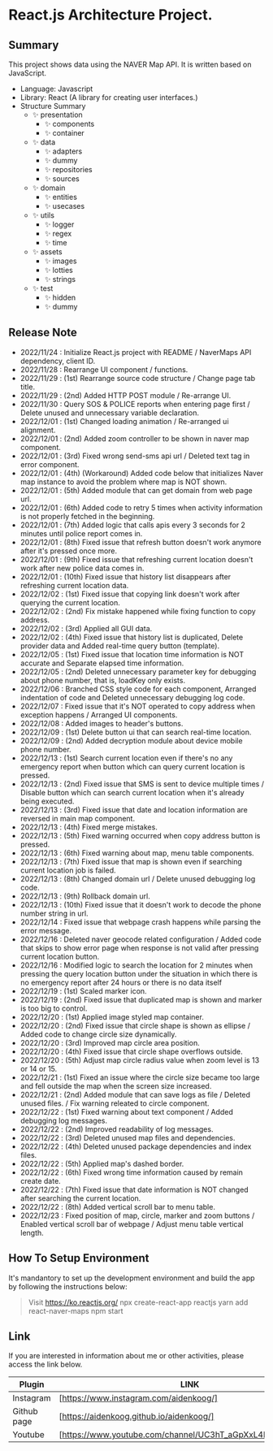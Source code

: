 
# React.js Architecture Project.

## Summary

This project shows data using the NAVER Map API.
It is written based on JavaScript.

- Language: Javascript
- Library: React (A library for creating user interfaces.)
- Structure Summary
    - ✨ presentation
        - ✨ components
        - ✨ container
    - ✨ data
        - ✨ adapters
        - ✨ dummy
        - ✨ repositories
        - ✨ sources
    - ✨ domain
        - ✨ entities
        - ✨ usecases
    - ✨ utils
        - ✨ logger
        - ✨ regex
        - ✨ time
    - ✨ assets
        - ✨ images
        - ✨ lotties
        - ✨ strings
    - ✨ test
        - ✨ hidden
        - ✨ dummy

## Release Note

- 2022/11/24 : Initialize React.js project with README / NaverMaps API dependency, client ID.
- 2022/11/28 : Rearrange UI component / functions.
- 2022/11/29 : (1st) Rearrange source code structure / Change page tab title.
- 2022/11/29 : (2nd) Added HTTP POST module / Re-arrange UI.
- 2022/11/30 : Query SOS & POLICE reports when entering page first / Delete unused and unnecessary variable declaration.
- 2022/12/01 : (1st) Changed loading animation / Re-arranged ui alignment.
- 2022/12/01 : (2nd) Added zoom controller to be shown in naver map component.
- 2022/12/01 : (3rd) Fixed wrong send-sms api url / Deleted text tag in error component.
- 2022/12/01 : (4th) (Workaround) Added code below that initializes Naver map instance to avoid the problem where map is NOT shown.
- 2022/12/01 : (5th) Added module that can get domain from web page url.
- 2022/12/01 : (6th) Added code to retry 5 times when activity information is not properly fetched in the beginning. 
- 2022/12/01 : (7th) Added logic that calls apis every 3 seconds for 2 minutes until police report comes in.
- 2022/12/01 : (8th) Fixed issue that refresh button doesn't work anymore after it's pressed once more.
- 2022/12/01 : (9th) Fixed issue that refreshing current location doesn't work after new police data comes in.
- 2022/12/01 : (10th) Fixed issue that history list disappears after refreshing current location data.
- 2022/12/02 : (1st) Fixed issue that copying link doesn't work after querying the current location.
- 2022/12/02 : (2nd) Fix mistake happened while fixing function to copy address.
- 2022/12/02 : (3rd) Applied all GUI data.
- 2022/12/02 : (4th) Fixed issue that history list is duplicated, Delete provider data and Added real-time query button (template).
- 2022/12/05 : (1st) Fixed issue that location time information is NOT accurate and Separate elapsed time information.
- 2022/12/05 : (2nd) Deleted unnecessary parameter key for debugging about phone number, that is, loadKey only exists.
- 2022/12/06 : Branched CSS style code for each component, Arranged indentation of code and Deleted unnecessary debugging log code.
- 2022/12/07 : Fixed issue that it's NOT operated to copy address when exception happens / Arranged UI components.
- 2022/12/08 : Added images to header's buttons.
- 2022/12/09 : (1st) Delete button ui that can search real-time location.
- 2022/12/09 : (2nd) Added decryption module about device mobile phone number.
- 2022/12/13 : (1st) Search current location even if there's no any emergency report when button which can query current location is pressed.
- 2022/12/13 : (2nd) Fixed issue that SMS is sent to device multiple times / Disable button which can search current location when it's already being executed.
- 2022/12/13 : (3rd) Fixed issue that date and location information are reversed in main map component.
- 2022/12/13 : (4th) Fixed merge mistakes.
- 2022/12/13 : (5th) Fixed warning occurred when copy address button is pressed.
- 2022/12/13 : (6th) Fixed warning about map, menu table components.
- 2022/12/13 : (7th) Fixed issue that map is shown even if searching current location job is failed.
- 2022/12/13 : (8th) Changed domain url / Delete unused debugging log code.
- 2022/12/13 : (9th) Rollback domain url.
- 2022/12/13 : (10th) Fixed issue that it doesn't work to decode the phone number string in url.
- 2022/12/14 : Fixed issue that webpage crash happens while parsing the error message.
- 2022/12/16 : Deleted naver geocode related configuration / Added code that skips to show error page when response is not valid after pressing current location button.
- 2022/12/16 : Modified logic to search the location for 2 minutes when pressing the query location button under the situation in which there is no emergency report after 24 hours or there is no data itself
- 2022/12/19 : (1st) Scaled marker icon.
- 2022/12/19 : (2nd) Fixed issue that duplicated map is shown and marker is too big to control.
- 2022/12/20 : (1st) Applied image styled map container.
- 2022/12/20 : (2nd) Fixed issue that circle shape is shown as ellipse / Added code to change circle size dynamically.
- 2022/12/20 : (3rd) Improved map circle area position.
- 2022/12/20 : (4th) Fixed issue that circle shape overflows outside.
- 2022/12/20 : (5th) Adjust map circle radius value when zoom level is 13 or 14 or 15.
- 2022/12/21 : (1st) Fixed an issue where the circle size became too large and fell outside the map when the screen size increased.
- 2022/12/21 : (2nd) Added module that can save logs as file / Deleted unused files. / Fix warning releated to circle component.
- 2022/12/22 : (1st) Fixed warning about text component / Added debugging log messages.
- 2022/12/22 : (2nd) Improved readability of log messages.
- 2022/12/22 : (3rd) Deleted unused map files and dependencies.
- 2022/12/22 : (4th) Deleted unused package dependencies and index files.
- 2022/12/22 : (5th) Applied map's dashed border.
- 2022/12/22 : (6th) Fixed wrong time information caused by remain create date.
- 2022/12/22 : (7th) Fixed issue that date information is NOT changed after searching the current location.
- 2022/12/22 : (8th) Added vertical scroll bar to menu table.
- 2022/12/23 : Fixed position of map, circle, marker and zoom buttons / Enabled vertical scroll bar of webpage / Adjust menu table vertical length.

## How To Setup Environment

It's mandantory to set up the development environment and build the app by following the instructions below:

> Visit https://ko.reactjs.org/
> npx create-react-app reactjs
> yarn add react-naver-maps
> npm start

## Link

If you are interested in information about me or other activities, please access the link below.

| Plugin | LINK |
| ------ | ------ |
| Instagram | [https://www.instagram.com/aidenkoog/] |
| Github page | [https://aidenkoog.github.io/aidenkoog/] |
| Youtube | [https://www.youtube.com/channel/UC3hT_aGpXxL4Dygz4_tNVQA] |

